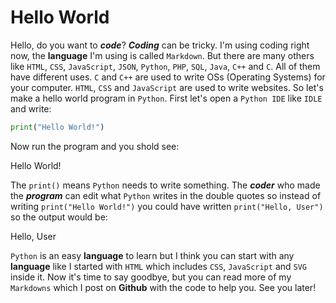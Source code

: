 <h1>Hello World</h1> 

Hello, do you want to ***code***?
***Coding*** can be tricky. I'm using coding right now, the **language** I'm using is called `Markdown`. But there are many others like `HTML`, `CSS`, `JavaScript`, `JSON`, `Python`, `PHP`, `SQL`, `Java`, `C++` and `C`. All of them have different uses. `C` and `C++` are used to write OSs (Operating Systems) for your computer. `HTML`, `CSS` and `JavaScript` are used to write websites. So let's make a hello world program in `Python`. First let's open a `Python IDE` like `IDLE` and write: 
````python
print("Hello World!")
````
Now run the program and you shold see:

Hello World!

The `print()` means `Python` needs to write something. The ***coder*** who made the ***program*** can edit what `Python` writes in the double quotes so instead of writing `print("Hello World!")` you could have written `print("Hello, User")` so the output would be:

Hello, User

`Python` is an easy **language** to learn but I think you can start with any **language** like I started with `HTML` which includes `CSS`, `JavaScript` and `SVG` inside it. Now it's time to say goodbye, but you can read more of my `Markdowns` which I post on **Github** with the code to help you. See you later!
